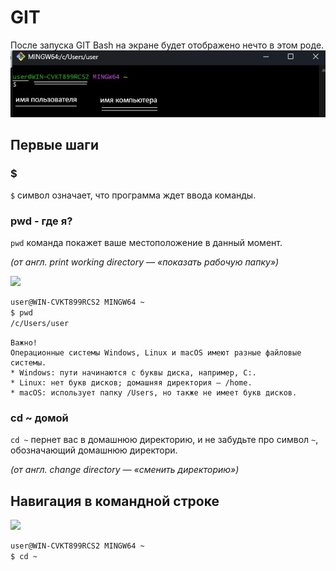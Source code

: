 # GIT

После запуска GIT Bash на экране будет отображено нечто в этом роде.
![](resources/images/1.jpg)

## Первые шаги
### $
```$``` символ означает, что программа ждет ввода команды.  
  
### pwd - где я?  
```pwd``` команда покажет ваше местоположение в данный момент.  
  
*(от англ. print working directory — «показать рабочую папку»)*  

![](resources/images/2.png)

```bash
user@WIN-CVKT899RCS2 MINGW64 ~
$ pwd
/c/Users/user  
```

  
```
Важно!
Операционные системы Windows, Linux и macOS имеют разные файловые системы.
* Windows: пути начинаются с буквы диска, например, C:.
* Linux: нет букв дисков; домашняя директория — /home.
* macOS: использует папку /Users, но также не имеет букв дисков.
```

### cd ~ домой
```cd ~``` пернет вас в домашнюю директорию, и не забудьте про символ ```~```, обозначающий домашнюю директори.  

*(от англ. change directory — «сменить директорию»)*   

## Навигация в командной строке

![](resources/images/3.png)

```bash
user@WIN-CVKT899RCS2 MINGW64 ~
$ cd ~
```
